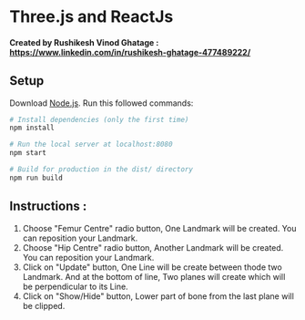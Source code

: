 # Three.js and ReactJs
#### Created by Rushikesh Vinod Ghatage : https://www.linkedin.com/in/rushikesh-ghatage-477489222/
## Setup
Download [Node.js](https://nodejs.org/en/download/).
Run this followed commands:

``` bash
# Install dependencies (only the first time)
npm install

# Run the local server at localhost:8080
npm start

# Build for production in the dist/ directory
npm run build
```

## Instructions :
1. Choose "Femur Centre" radio button, One Landmark will be created. You can reposition your Landmark.
2. Choose "Hip Centre" radio button, Another Landmark will be created. You can reposition your Landmark.
3. Click on "Update" button, One Line will be create between thode two Landmark.
     And at the bottom of line, Two planes will create which will be perpendicular to its Line.
4. Click on "Show/Hide" button, Lower part of bone from the last plane will be clipped.
